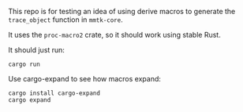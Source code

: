 This repo is for testing an idea of using derive macros to generate the `trace_object` function in `mmtk-core`.

It uses the `proc-macro2` crate, so it should work using stable Rust.

It should just run:
```
cargo run
```

Use cargo-expand to see how macros expand:

```
cargo install cargo-expand
cargo expand
```
